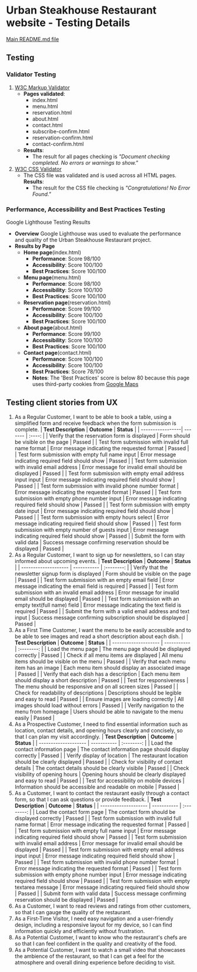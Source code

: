 # Urban Steakhouse Restaurant website - Testing Details

[Main README.md file](https://github.com/FlorinMiron98/urban-steakhouse-restaurant/blob/main/README.md)

## Testing
### Validator Testing
1. [W3C Markup Validator](https://validator.w3.org/)
   - **Pages validated**:
     - index.html
     - menu.html
     - reservation.html
     - about.html
     - contact.html
     - subscribe-confirm.html
     - reservation-confirm.html
     - contact-confirm.html
   - **Results**:
     - The result for all pages checking is _"Document checking completed. No errors or warnings to show."_
2. [W3C CSS Validator](https://jigsaw.w3.org/css-validator/)
   - The CSS file was validated and is used across all HTML pages.
     **Results**:
     - The result for the CSS file checking is _"Congratulations! No Error Found."_
### Performance, Accessibility and Best Practices Testing
Google Lighthouse Testing Results
   - **Overview**
     Google Lighthouse was used to evaluate the performance and quality of the Urban Steakhouse Restaurant project.
   - **Results by Page**
     - **Home page**(index.html)
       - **Performance**: Score 98/100
       - **Accessibility**: Score 100/100
       - **Best Practices**: Score 100/100
     - **Menu page**(menu.html)
       - **Performance**: Score 98/100
       - **Accessibility**: Score 100/100
       - **Best Practices**: Score 100/100
     - **Reservation page**(reservation.html)
       - **Performance**: Score 99/100
       - **Accessibility**: Score 100/100
       - **Best Practices**: Score 100/100
     - **About page**(about.html)
       - **Performance**: Score 99/100
       - **Accessibility**: Score 100/100
       - **Best Practices**: Score 100/100
     - **Contact page**(contact.html)
       - **Performance**: Score 100/100
       - **Accessibility**: Score 100/100
       - **Best Practices**: Score 78/100
       - **Notes**:
         The 'Best Practices' score is below 80 because this page uses third-party cookies from [Google Maps](https://www.google.com/maps/dir/?entry=wc)
## Testing client stories from UX
1. As a Regular Customer, I want to be able to book a table, using a simplified form and receive feedback when the form submission is complete.
   | **Test Description** | **Outcome** | **Status** |
   | -----------------| ------- | :----: |
   | Verify that the reservation form is displayed | Form should be visible on the page | Passed |
   | Test form submission with invalid full name format | Error message indicating the requested format | Passed |
   | Test form submission with empty full name input | Error message indicating required field should show | Passed |
   | Test form submission with invalid email address | Error message for invalid email should be displayed | Passed |
   | Test form submission with empty email address input input | Error message indicating required field should show | Passed |
   | Test form submission with invalid phone number format | Error message indicating the requested format | Passed |
   | Test form submission with empty phone number input | Error message indicating required field should show | Passed |
   | Test form submission with empty date input | Error message indicating required field should show | Passed |
   | Test form submission with empty hours select | Error message indicating required field should show | Passed |
   | Test form submission with empty number of guests input | Error message indicating required field should show | Passed |
   | Submit the form with valid data | Success message confirming reservation should be displayed | Passed |
2. As a Regular Customer, I want to sign up for newsletters, so I can stay informed about upcoming events.
   | **Test Description** | **Outcome** | **Status** |
   | -------------------- | ----------- | :--------: |
   | Verify that the newsletter signup form is displayed | Form should be visible on the page | Passed |
   | Test form submission with an empty email field | Error message indicating the email field is required | Passed |
   | Test form submission with an invalid email address | Error message for invalid email should be displayed | Passed |
   | Test form submission with an empty text(full name) field | Error message indicating the text field is required | Passed |
   | Submit the form with a valid email address and text input | Success message confirming subscription should be displayed | Passed |
3. As a First Time Customer, I want the menu to be easily accessible and to be able to see images and read a short description about each dish.
   | **Test Description** | **Outcome** | **Status** |
   | -------------------- | ----------- | :--------: |
   | Load the menu page | The menu page should be displayed correctly | Passed |
   | Check if all menu items are displayed | All menu items should be visible on the menu | Passed |
   | Verify that each menu item has an image | Each menu item should display an associated image | Passed |
   | Verify that each dish has a description | Each menu item should display a short description | Passed |
   | Test for responsiveness | The menu should be responsive and on all screen sizes | Passed |
   | Check for readability of descriptions | Descriptions should be legible and easy to read | Passed |
   | Ensure images are loading correctly | All images should load without errors | Passed |
   | Verify navigation to the menu from homepage | Users should be able to navigate to the menu easily | Passed |
4. As a Prospective Customer, I need to find essential information such as location, contact details, and opening hours clearly and concisely, so that I can plan my visit accordingly.
   | **Test Description** | **Outcome** | **Status** |
   | -------------------- | ----------- | :--------: |
   | Load the contact information page | The contact information page should display correctly | Passed |
   | Verify display of location | The restaurant location should be clearly displayed | Passed |
   | Check for visibility of contact details | The contact details should be clearly visibile | Passed |
   | Check visibility of opening hours | Opening hours should be clearly displayed and easy to read | Passed |
   | Test for accessibility on mobile devices | Information should be accessible and readable on mobile | Passed |
5. As a Customer, I want to contact the restaurant easily through a contact form, so that I can ask questions or provide feedback.
   | **Test Description** | **Outcome** | **Status** |
   | -------------------- | ----------- | :--------: |
   | Load the contact form page | The contact form should be displayed correctly | Passed |
   | Test form submission with invalid full name format | Error message indicating the requested format | Passed |
   | Test form submission with empty full name input | Error message indicating required field should show | Passed |
   | Test form submission with invalid email address | Error message for invalid email should be displayed | Passed |
   | Test form submission with empty email address input input | Error message indicating required field should show | Passed |
   | Test form submission with invalid phone number format | Error message indicating the requested format | Passed |
   | Test form submission with empty phone number input | Error message indicating required field should show | Passed |
   | Test form submission with empty textarea message | Error message indicating required field should show | Passed |
   | Submit form with valid data | Success message confirming reservation should be displayed | Passed |
6. As a Customer, I want to read reviews and ratings from other customers, so that I can gauge the quality of the restaurant.
7. As a First-Time Visitor, I need easy navigation and a user-friendly design, including a responsive layout for my device, so I can find information quickly and efficiently without frustration.
8. As a Potential Customer, I want to know who the restaurant's chefs are so that I can feel confident in the quality and creativity of the food.
9. As a Potential Customer, I want to watch a small video that showcases the ambience of the restaurant, so that I can get a feel for the atmosphere and overall dining experience before deciding to visit.
